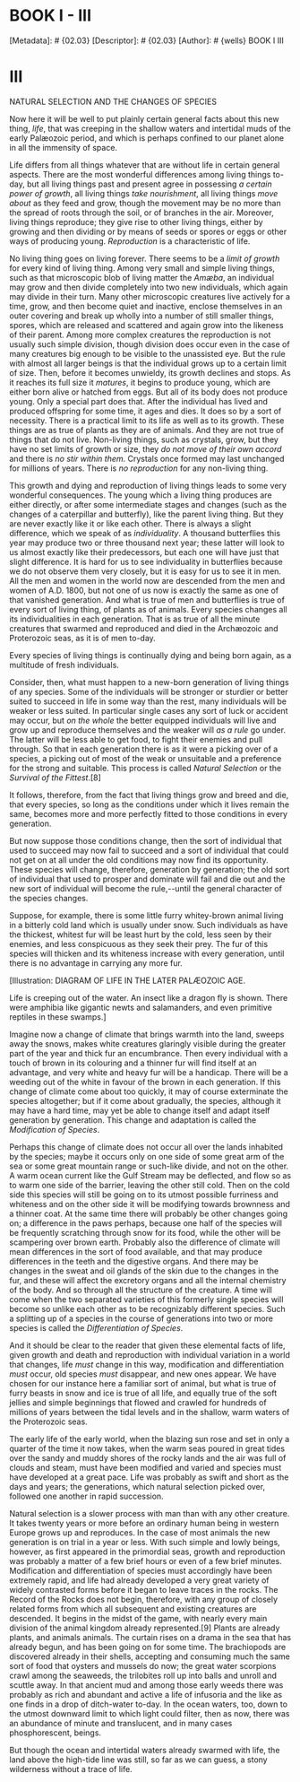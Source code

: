 # BOOK I - III
[Metadata]: # {02.03}
[Descriptor]: # {02.03}
[Author]: # {wells}
BOOK I
III
# III
NATURAL SELECTION AND THE CHANGES OF SPECIES


Now here it will be well to put plainly certain general facts about this new
thing, _life_, that was creeping in the shallow waters and intertidal muds of
the early Palæozoic period, and which is perhaps confined to our planet alone
in all the immensity of space.

Life differs from all things whatever that are without life in certain general
aspects. There are the most wonderful differences among living things to-day,
but all living things past and present agree in possessing _a certain power of
growth_, all living things _take nourishment_, all living things _move about_
as they feed and grow, though the movement may be no more than the spread of
roots through the soil, or of branches in the air. Moreover, living things
reproduce; they give rise to other living things, either by growing and then
dividing or by means of seeds or spores or eggs or other ways of producing
young. _Reproduction_ is a characteristic of life.

No living thing goes on living forever. There seems to be a _limit of growth_
for every kind of living thing. Among very small and simple living things, such
as that microscopic blob of living matter the _Amæba_, an individual may grow
and then divide completely into two new individuals, which again may divide in
their turn. Many other microscopic creatures live actively for a time, grow,
and then become quiet and inactive, enclose themselves in an outer covering and
break up wholly into a number of still smaller things, spores, which are
released and scattered and again grow into the likeness of their parent. Among
more complex creatures the reproduction is not usually such simple division,
though division does occur even in the case of many creatures big enough to be
visible to the unassisted eye. But the rule with almost all larger beings is
that the individual grows up to a certain limit of size. Then, before it
becomes unwieldy, its growth declines and stops. As it reaches its full size it
_matures_, it begins to produce young, which are either born alive or hatched
from eggs. But all of its body does not produce young. Only a special part does
that. After the individual has lived and produced offspring for some time, it
ages and dies. It does so by a sort of necessity. There is a practical limit to
its life as well as to its growth. These things are as true of plants as they
are of animals. And they are not true of things that do not live. Non-living
things, such as crystals, grow, but they have no set limits of growth or size,
they _do not move of their own accord_ and there is _no stir within them_.
Crystals once formed may last unchanged for millions of years. There is _no
reproduction_ for any non-living thing.

This growth and dying and reproduction of living things leads to some very
wonderful consequences. The young which a living thing produces are either
directly, or after some intermediate stages and changes (such as the changes of
a caterpillar and butterfly), like the parent living thing. But they are never
exactly like it or like each other. There is always a slight difference, which
we speak of as _individuality_. A thousand butterflies this year may produce
two or three thousand next year; these latter will look to us almost exactly
like their predecessors, but each one will have just that slight difference. It
is hard for us to see individuality in butterflies because we do not observe
them very closely, but it is easy for us to see it in men. All the men and
women in the world now are descended from the men and women of A.D. 1800, but
not one of us now is exactly the same as one of that vanished generation. And
what is true of men and butterflies is true of every sort of living thing, of
plants as of animals. Every species changes all its individualities in each
generation. That is as true of all the minute creatures that swarmed and
reproduced and died in the Archæozoic and Proterozoic seas, as it is of men
to-day.

Every species of living things is continually dying and being born again, as a
multitude of fresh individuals.

Consider, then, what must happen to a new-born generation of living things of
any species. Some of the individuals will be stronger or sturdier or better
suited to succeed in life in some way than the rest, many individuals will be
weaker or less suited. In particular single cases any sort of luck or accident
may occur, but _on the whole_ the better equipped individuals will live and
grow up and reproduce themselves and the weaker will _as a rule_ go under. The
latter will be less able to get food, to fight their enemies and pull through.
So that in each generation there is as it were a picking over of a species, a
picking out of most of the weak or unsuitable and a preference for the strong
and suitable. This process is called _Natural Selection_ or the _Survival of
the Fittest_.[8]

It follows, therefore, from the fact that living things grow and breed and die,
that every species, so long as the conditions under which it lives remain the
same, becomes more and more perfectly fitted to those conditions in every
generation.

But now suppose those conditions change, then the sort of individual that used
to succeed may now fail to succeed and a sort of individual that could not get
on at all under the old conditions may now find its opportunity. These species
will change, therefore, generation by generation; the old sort of individual
that used to prosper and dominate will fail and die out and the new sort of
individual will become the rule,--until the general character of the species
changes.

Suppose, for example, there is some little furry whitey-brown animal living in
a bitterly cold land which is usually under snow. Such individuals as have the
thickest, whitest fur will be least hurt by the cold, less seen by their
enemies, and less conspicuous as they seek their prey. The fur of this species
will thicken and its whiteness increase with every generation, until there is
no advantage in carrying any more fur.

[Illustration: DIAGRAM OF LIFE IN THE LATER PALÆOZOIC AGE.

Life is creeping out of the water. An insect like a dragon fly is shown. There
were amphibia like gigantic newts and salamanders, and even primitive reptiles
in these swamps.]

Imagine now a change of climate that brings warmth into the land, sweeps away
the snows, makes white creatures glaringly visible during the greater part of
the year and thick fur an encumbrance. Then every individual with a touch of
brown in its colouring and a thinner fur will find itself at an advantage, and
very white and heavy fur will be a handicap. There will be a weeding out of the
white in favour of the brown in each generation. If this change of climate come
about too quickly, it may of course exterminate the species altogether; but if
it come about gradually, the species, although it may have a hard time, may yet
be able to change itself and adapt itself generation by generation. This change
and adaptation is called the _Modification of Species_.

Perhaps this change of climate does not occur all over the lands inhabited by
the species; maybe it occurs only on one side of some great arm of the sea or
some great mountain range or such-like divide, and not on the other. A warm
ocean current like the Gulf Stream may be deflected, and flow so as to warm one
side of the barrier, leaving the other still cold. Then on the cold side this
species will still be going on to its utmost possible furriness and whiteness
and on the other side it will be modifying towards brownness and a thinner
coat. At the same time there will probably be other changes going on; a
difference in the paws perhaps, because one half of the species will be
frequently scratching through snow for its food, while the other will be
scampering over brown earth. Probably also the difference of climate will mean
differences in the sort of food available, and that may produce differences in
the teeth and the digestive organs. And there may be changes in the sweat and
oil glands of the skin due to the changes in the fur, and these will affect the
excretory organs and all the internal chemistry of the body. And so through all
the structure of the creature. A time will come when the two separated
varieties of this formerly single species will become so unlike each other as
to be recognizably different species. Such a splitting up of a species in the
course of generations into two or more species is called the _Differentiation
of Species_.

And it should be clear to the reader that given these elemental facts of life,
given growth and death and reproduction with individual variation in a world
that changes, life _must_ change in this way, modification and differentiation
_must_ occur, old species _must_ disappear, and new ones appear. We have chosen
for our instance here a familiar sort of animal, but what is true of furry
beasts in snow and ice is true of all life, and equally true of the soft
jellies and simple beginnings that flowed and crawled for hundreds of millions
of years between the tidal levels and in the shallow, warm waters of the
Proterozoic seas.

The early life of the early world, when the blazing sun rose and set in only a
quarter of the time it now takes, when the warm seas poured in great tides over
the sandy and muddy shores of the rocky lands and the air was full of clouds
and steam, must have been modified and varied and species must have developed
at a great pace. Life was probably as swift and short as the days and years;
the generations, which natural selection picked over, followed one another in
rapid succession.

Natural selection is a slower process with man than with any other creature. It
takes twenty years or more before an ordinary human being in western Europe
grows up and reproduces. In the case of most animals the new generation is on
trial in a year or less. With such simple and lowly beings, however, as first
appeared in the primordial seas, growth and reproduction was probably a matter
of a few brief hours or even of a few brief minutes. Modification and
differentiation of species must accordingly have been extremely rapid, and life
had already developed a very great variety of widely contrasted forms before it
began to leave traces in the rocks. The Record of the Rocks does not begin,
therefore, with any group of closely related forms from which all subsequent
and existing creatures are descended. It begins in the midst of the game, with
nearly every main division of the animal kingdom already represented.[9] Plants
are already plants, and animals animals. The curtain rises on a drama in the
sea that has already begun, and has been going on for some time. The
brachiopods are discovered already in their shells, accepting and consuming
much the same sort of food that oysters and mussels do now; the great water
scorpions crawl among the seaweeds, the trilobites roll up into balls and
unroll and scuttle away. In that ancient mud and among those early weeds there
was probably as rich and abundant and active a life of infusoria and the like
as one finds in a drop of ditch-water to-day. In the ocean waters, too, down to
the utmost downward limit to which light could filter, then as now, there was
an abundance of minute and translucent, and in many cases phosphorescent,
beings.

But though the ocean and intertidal waters already swarmed with life, the land
above the high-tide line was still, so far as we can guess, a stony wilderness
without a trace of life.

